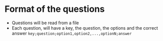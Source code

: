 # Format of the questions

- Questions will be read from a file
- Each question, will have a key, the question, the options and the correct answer
  `key;question;option1,option2,...,optionN;answer`
